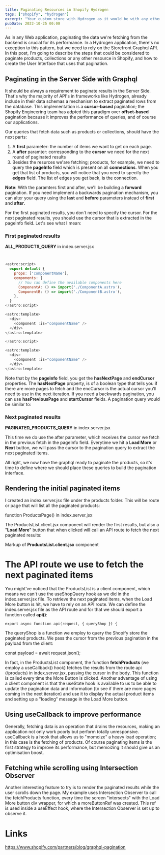 ```yaml
---
title: Paginating Resources in Shopify Hydrogen
tags: ["shopify", "hydrogen"]
excerpt: "Your custom store with Hydrogen as it would be with any other technology will have listings of products, collections, blog posts, etc. It will probably have many resources that will need to be paginated. Let's learn how to implement lazy-load pagination within Hydrogen."
pubDate: 2022-10-25 00:00
---
```


As in any Web application, paginating the data we're fetching from the backend is crucial for its performance. In a Hydrogen application, there's no exception to this pattern, but we need to rely on the Storefront Graphql API. In this post, I'm going to describe the steps that could be considered to paginate products, collections or any other resource in Shopify, and how to create the User Interface that uses that pagination.

## Paginating in the Server Side with Graphql

It should be always a requirement to paginate results in the Server Side. That's why the majority of API's in frameworks like Hydrogen, already include in their data schemas a mechanism to extract paginated rows from the database. This implementation is a **cursor-based** pagination; the Shopify Engineering team has adpted this paradigm over **offset-based** pagination because it improves the performance of queries, and of course our applications.

Our queries that fetch data such as products or collections, should have the next parts:

1.  A **first** parameter: the number of items we want to get on each page.
2.  A **after** paramter: corresponding to the **cursor** we need for the next round of paginated results
3.  Besides the resurces we'are fetching; products, for example, we need to query the **pageInfo** field which is present on all **connections**. When you get that list of products, you will notice that you need to specify the **edges** field. The list of edges you get back, is the connection.

**Note:** With the paramters first and after, we'll be building a **forward** pagination. If you need implement a backwards pagination mechanism, you can alter your query using the **last** and **before** parameters instead of **first** and **after**.

For the first paginated results, you don't need to specify the cursor. For the next paginated results, you should use the cursor that is extracted in the pageInfo field. Let's see what I mean:

### First paginated results

**ALL_PRODUCTS_QUERY** in index.server.jsx

```javascript


<astro:script>
  export default {
    props: ['componentName'],
    components: {
      // You can define the available components here
      ComponentA: () => import('./ComponentA.astro'),
      ComponentB: () => import('./ComponentB.astro'),
    },
  }
</astro:script>

<astro:template>
  <div>
    <component :is="componentName" />
  </div>
</astro:template>

</astro:script>

<astro:template>
  <div>
    <component :is="componentName" />
  </div>
</astro:template>

```

Note that by the **pageInfo** field, you get the **hasNextPage** and **endCursor** properties. The **hasNextPage** property, is of a boolean type that tells you if there are more pages to fetch and the encCursor is the actual cursor you'll need to use in the next iteration. If you need a backwards pagination, you can use **hasPreviousPage** and **startCursor** fields. A pagination query would be similar to:

### Next paginated results

**PAGINATED_PRODUCTS_QUERY** in index.server.jsx

This time we do use the after parameter, which receives the cursor we fetch in the previous fetch in the pageInfo field. Everytime we hit a **Load More** or **Next** button, we will pass the cursor to the pagination query to extract the next paginated items.

All right, we now have the graphql ready to paginate the products, so it's time to define where we should place these queries to build the pagination interface.

## Rendering the initial paginated items

I created an index.server.jsx file under the products folder. This will be route or page that will list all the paginated products:

function ProductsPage() in index.server.jsx

The ProductsList.client.jsx component will render the first results, but also a "**Load More**" button that when clicked will call an API route to fetch the next paginated results:

Markup of **ProductsList.client.jsx** component

# The API route we use to fetch the next paginated items

You might've noticed that the ProductsList is a client component, which means we can't use the useShopQuery hook as we did in the index.server.jsx file. To retrieve the next paginated items, when the Load More button is hit, we have to rely on an API route.
We can define the index.server.jsx file as the API route and for that we should export a function called **api()**:

`export async function api(request, { queryShop }) {`

The queryShop is a function we employ to query the Shopify store the paginated products. We pass the cursor from the previous pagination in the payload from the client:

const payload = await request.json();

In fact, in the ProductsList component, the function **fetchProducts** (we employ a useCallback() hook) fetches the results from the route api (/products) in index.server.jsx, passing the cursor in the body. This function is called every time the More Button is clicked.
Another advantage of using a client component is that the useState hook is available to us to be able to update the pagination data and information (to see if there are more pages coming in the next iteration) and use it to display the actual product items and setting up a "loading" message in the Load More button.

## Using useCallback to improve performance

Generally, fetching data is an operation that drains the resources, making an application not only work poorly but perform totally unresponsive. useCallback is a hook that allows us to "momoize" a heavy load operation; in this case is the fetching of products. Of course paginating items is the first strategy to improve its performance, but memoizing it should give us an optimisation boost.

## Fetching while scrolling using Intersection Observer

Another interesting feature to try is to render the paginated results while the user scrolls down the page. My example uses Intersection Observer to call the fetchProducts function, every time the screen "intersects" with the Load More button div wrapper, for which a moreButtonRef was created. This ref is used inside a useEffect hook, where the Intersection Observer is set up to observe it.

# Links

https://www.shopify.com/partners/blog/graphql-pagination
